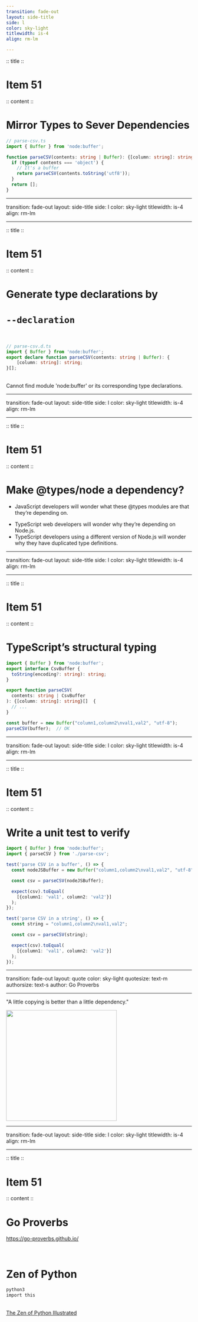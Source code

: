 ```yaml
---
transition: fade-out
layout: side-title
side: l
color: sky-light
titlewidth: is-4
align: rm-lm

---
```

:: title ::

# Item 51

<HachiwareItem2e text="Item 70 (2e)"/>

:: content ::

# Mirror Types to Sever Dependencies


```ts
// parse-csv.ts
import { Buffer } from 'node:buffer';

function parseCSV(contents: string | Buffer): {[column: string]: string}[] {
  if (typeof contents === 'object') {
    // It's a buffer
    return parseCSV(contents.toString('utf8'));
  }
  return [];
}
```

---
transition: fade-out
layout: side-title
side: l
color: sky-light
titlewidth: is-4
align: rm-lm

---
:: title ::

# Item 51

<HachiwareItem2e text="Item 70 (2e)"/>

:: content ::

# Generate type declarations by
# `--declaration`
<br />

```ts
// parse-csv.d.ts
import { Buffer } from 'node:buffer';
export declare function parseCSV(contents: string | Buffer): {
    [column: string]: string;
}[];
```
<br />

<v-click>
Cannot find module 'node:buffer' or its corresponding type declarations.
</v-click>

---
transition: fade-out
layout: side-title
side: l
color: sky-light
titlewidth: is-4
align: rm-lm

---
:: title ::

# Item 51

<HachiwareItem2e text="Item 70 (2e)"/>

:: content ::

# Make @types/node a dependency?

- JavaScript developers will wonder what these @types modules are that they’re depending on.

<v-clicks>

- TypeScript web developers will wonder why they’re depending on Node.js.
- TypeScript developers using a different version of Node.js will wonder why they have duplicated type definitions.

</v-clicks>

---
transition: fade-out
layout: side-title
side: l
color: sky-light
titlewidth: is-4
align: rm-lm

---
:: title ::

# Item 51

<HachiwareItem2e text="Item 70 (2e)"/>

:: content ::

# TypeScript’s structural typing

```ts {2-4|2-4,7|all}
import { Buffer } from 'node:buffer';
export interface CsvBuffer {
  toString(encoding?: string): string;
}

export function parseCSV(
  contents: string | CsvBuffer
): {[column: string]: string}[]  {
  // ...
}

const buffer = new Buffer("column1,column2\nval1,val2", "utf-8");
parseCSV(buffer);  // OK
```

---
transition: fade-out
layout: side-title
side: l
color: sky-light
titlewidth: is-4
align: rm-lm

---
:: title ::

# Item 51

<HachiwareItem2e text="Item 70 (2e)"/>

:: content ::

# Write a unit test to verify

```ts {1,2,4-13|1,2,14-23}
import { Buffer } from 'node:buffer';
import { parseCSV } from './parse-csv';

test('parse CSV in a buffer', () => {
  const nodeJSBuffer = new Buffer("column1,column2\nval1,val2", "utf-8")

  const csv = parseCSV(nodeJSBuffer);

  expect(csv).toEqual(
    [{column1: 'val1', column2: 'val2'}]
  );
});

test('parse CSV in a string', () => {
  const string = "column1,column2\nval1,val2";

  const csv = parseCSV(string);

  expect(csv).toEqual(
    [{column1: 'val1', column2: 'val2'}]
  );
});
```

---
transition: fade-out
layout: quote
color: sky-light
quotesize: text-m
authorsize: text-s
author: Go Proverbs

---

"A little copying is better than a little dependency."

<div class="flex justify-center mt-8">
  <img src="/images/ChikawaDraw.png" width="300px" />
  <style>
    .quote_author {
      font-size: 32px;
      font-weight: bold;
    }
    .slidev-layout.quote {
      padding-left: 3.5rem;
    }
  </style>
</div>

---
transition: fade-out
layout: side-title
side: l
color: sky-light
titlewidth: is-4
align: rm-lm

---
:: title ::

# Item 51

<HachiwareItem2e text="Item 70 (2e)"/>

:: content ::

# Go Proverbs

https://go-proverbs.github.io/

<br />

<v-click>

<h1>Zen of Python</h1>

```bash
python3
import this
``` 

<br />
<a href="https://upload.wikimedia.org/wikipedia/commons/d/dc/The_Zen_of_Python_illustrated.png" target="_blank">
The Zen of Python Illustrated
</a>

</v-click>
